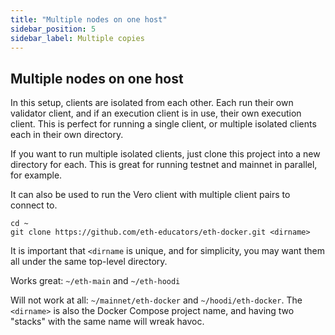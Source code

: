 ```yaml
---
title: "Multiple nodes on one host"
sidebar_position: 5
sidebar_label: Multiple copies
---
```


## Multiple nodes on one host

In this setup, clients are isolated from each other. Each run their own validator client, and if an execution client
is in use, their own execution client. This is perfect for running a single client, or multiple isolated
clients each in their own directory.

If you want to run multiple isolated clients, just clone this project into a new directory for
each. This is great for running testnet and mainnet in parallel, for example.

It can also be used to run the Vero client with multiple client pairs to connect to.

```
cd ~
git clone https://github.com/eth-educators/eth-docker.git <dirname>
```

It is important that `<dirname` is unique, and for simplicity, you may want them all under the same top-level directory.

Works great: `~/eth-main` and `~/eth-hoodi`

Will not work at all: `~/mainnet/eth-docker` and `~/hoodi/eth-docker`. The `<dirname>` is also the Docker Compose project name,
and having two "stacks" with the same name will wreak havoc.
